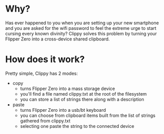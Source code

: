 # Why?
Has ever happened to you when you are setting up your new smartphone and you are asked for the wifi password to feel the extreme urge to start cursing every known divinity?
Clippy solves this problem by turning your Flipper Zero into a cross-device shared clipboard.

# How does it work?
Pretty simple, Clippy has 2 modes:
- copy
  - turns Flipper Zero into a mass storage device
  - you'll find a file named clippy.txt at the root of the filesystem
  - you can store a list of strings there along with a description
- paste
  - turns Flipper Zero into a usb/bt keyboard
  - you can choose from clipboard items built from the list of strings gathered from clippy.txt
  - selecting one paste the string to the connected device
